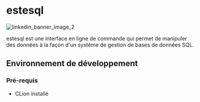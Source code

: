 # estesql

![linkedin_banner_image_2](https://user-images.githubusercontent.com/29132952/154494890-8dad19fc-c041-47c8-8825-2717a3a9af5b.png)

estesql est une interface en ligne de commande qui permet de manipuler des données à la façon d'un système de gestion de bases de données SQL.

## Environnement de développement

### Pré-requis
 
- CLion installé
